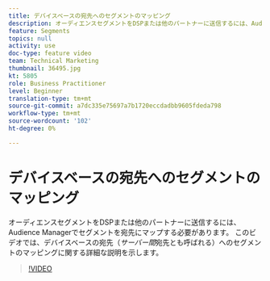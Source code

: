 ```yaml
---
title: デバイスベースの宛先へのセグメントのマッピング
description: オーディエンスセグメントをDSPまたは他のパートナーに送信するには、Audience Managerでセグメントを宛先にマップする必要があります。 このビデオでは、セグメントのマッピングを、「サーバー間」の宛先とも呼ばれる、デバイスベースの宛先に行う手順を説明します。
feature: Segments
topics: null
activity: use
doc-type: feature video
team: Technical Marketing
thumbnail: 36495.jpg
kt: 5805
role: Business Practitioner
level: Beginner
translation-type: tm+mt
source-git-commit: a7dc335e75697a7b1720eccdadbb9605fdeda798
workflow-type: tm+mt
source-wordcount: '102'
ht-degree: 0%

---
```



# デバイスベースの宛先へのセグメントのマッピング

オーディエンスセグメントをDSPまたは他のパートナーに送信するには、Audience Managerでセグメントを宛先にマップする必要があります。 このビデオでは、デバイスベースの宛先（_サーバー間_&#x200B;宛先とも呼ばれる）へのセグメントのマッピングに関する詳細な説明を示します。

>[!VIDEO](https://video.tv.adobe.com/v/36495/?quality=12&learn=on)
